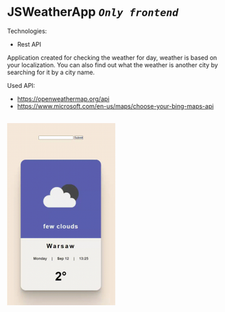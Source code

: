 # JSWeatherApp *`Only frontend`*
Technologies:
  - Rest API

Application created for checking the weather for day, weather is based on your localization.
You can also find out what the weather is another city by searching for it by a city name.

Used API: 
  - https://openweathermap.org/api
  - https://www.microsoft.com/en-us/maps/choose-your-bing-maps-api
</br>
 <img src="https://github.com/Azkii/JSWeatherApp/blob/master/readme%20files/weatherApp1.gif" align="center"  width="50%">
